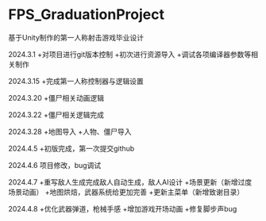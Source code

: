 # FPS_GraduationProject
基于Unity制作的第一人称射击游戏毕业设计

2024.3.1
+对项目进行git版本控制
+初次进行资源导入
+调试各项编译器参数等相关制作

2024.3.15
+完成第一人称控制器与逻辑设置

2024.3.20
+僵尸相关动画逻辑

2024.3.22
+僵尸相关逻辑完成

2024.3.28
+地图导入
+人物、僵尸导入

2024.4.5
+初版完成，第一次提交github

2024.4.6
项目修改，bug调试

2024.4.7
+重写敌人生成完成敌人自动生成，敌人AI设计
+场景更新（新增过度场景动画）
+地图烘焙，武器系统给更加完善
+更新主菜单（新增致谢目录）

2024.4.8
+优化武器弹道，枪械手感
+增加游戏开场动画
+修复脚步声bug